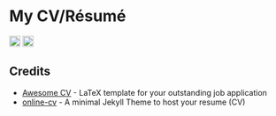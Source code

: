 # My CV/Résumé

<a href="https://rookiepeng.github.io/zpeng-resume-cv/" target="_blank" rel="nofollow"><img src="https://img.shields.io/badge/View-online-green.svg" height="20" ></a> <a href="https://rookiepeng.github.io/zpeng-resume-cv/Curriculum%20Vitae.pdf" target="_blank" rel="nofollow"><img src="https://img.shields.io/badge/Download-PDF-blue.svg" height="20" ></a>

## Credits

- [Awesome CV](https://github.com/posquit0/Awesome-CV) - LaTeX template for your outstanding job application
- [online-cv](https://github.com/sharu725/online-cv) - A minimal Jekyll Theme to host your resume (CV)